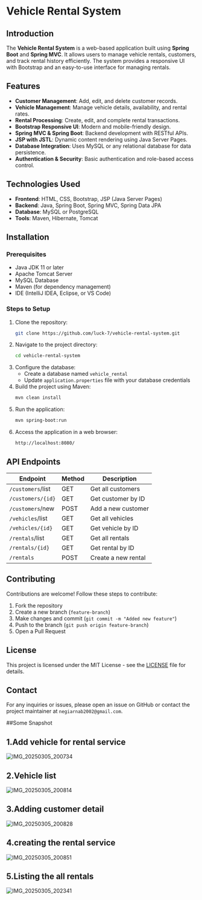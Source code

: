 # Vehicle Rental System

## Introduction

The **Vehicle Rental System** is a web-based application built using **Spring Boot** and **Spring MVC**. It allows users to manage vehicle rentals, customers, and track rental history efficiently. The system provides a responsive UI with Bootstrap and an easy-to-use interface for managing rentals.

## Features

- **Customer Management**: Add, edit, and delete customer records.
- **Vehicle Management**: Manage vehicle details, availability, and rental rates.
- **Rental Processing**: Create, edit, and complete rental transactions.
- **Bootstrap Responsive UI**: Modern and mobile-friendly design.
- **Spring MVC & Spring Boot**: Backend development with RESTful APIs.
- **JSP with JSTL**: Dynamic content rendering using Java Server Pages.
- **Database Integration**: Uses MySQL or any relational database for data persistence.
- **Authentication & Security**: Basic authentication and role-based access control.

## Technologies Used

- **Frontend**: HTML, CSS, Bootstrap, JSP (Java Server Pages)
- **Backend**: Java, Spring Boot, Spring MVC, Spring Data JPA
- **Database**: MySQL or PostgreSQL
- **Tools**: Maven, Hibernate, Tomcat

## Installation

### Prerequisites

- Java JDK 11 or later
- Apache Tomcat Server
- MySQL Database
- Maven (for dependency management)
- IDE (IntelliJ IDEA, Eclipse, or VS Code)

### Steps to Setup

1. Clone the repository:
   ```sh
   git clone https://github.com/luck-7/vehicle-rental-system.git
   ```
2. Navigate to the project directory:
   ```sh
   cd vehicle-rental-system
   ```
3. Configure the database:
   - Create a database named `vehicle_rental`
   - Update `application.properties` file with your database credentials
4. Build the project using Maven:
   ```sh
   mvn clean install
   ```
5. Run the application:
   ```sh
   mvn spring-boot:run
   ```
6. Access the application in a web browser:
   ```
   http://localhost:8080/
   ```

## API Endpoints

| Endpoint          | Method | Description         |
| ----------------- | ------ | ------------------- |
| `/customers`/list | GET    | Get all customers   |
| `/customers/{id}` | GET    | Get customer by ID  |
| `/customers`/new  | POST   | Add a new customer  |
| `/vehicles`/list  | GET    | Get all vehicles    |
| `/vehicles/{id}`  | GET    | Get vehicle by ID   |
| `/rentals`/list   | GET    | Get all rentals     |
| `/rentals/{id}`   | GET    | Get rental by ID    |
| `/rentals`        | POST   | Create a new rental |

## Contributing

Contributions are welcome! Follow these steps to contribute:

1. Fork the repository
2. Create a new branch (`feature-branch`)
3. Make changes and commit (`git commit -m "Added new feature"`)
4. Push to the branch (`git push origin feature-branch`)
5. Open a Pull Request

## License

This project is licensed under the MIT License - see the [LICENSE](LICENSE) file for details.

## Contact

For any inquiries or issues, please open an issue on GitHub or contact the project maintainer at `negiarnab2002@gmail.com`.


##Some Snapshot


## 1.Add vehicle for rental service
![IMG_20250305_200734](https://github.com/user-attachments/assets/cedfa139-7808-4278-ae5a-6066a654aa19)


## 2.Vehicle list

![IMG_20250305_200814](https://github.com/user-attachments/assets/f042bb24-1fa5-4e04-8454-20a04828317b)



## 3.Adding customer detail


![IMG_20250305_200828](https://github.com/user-attachments/assets/eb36fb54-a662-41e5-9cd9-3d8fef9b22c9)


## 4.creating the rental service

![IMG_20250305_200851](https://github.com/user-attachments/assets/40193abe-b1e5-49ab-859f-b9260156c4ed)


## 5.Listing the all rentals
![IMG_20250305_202341](https://github.com/user-attachments/assets/cb381a23-a1e8-407f-9534-b12d812b1da1)
